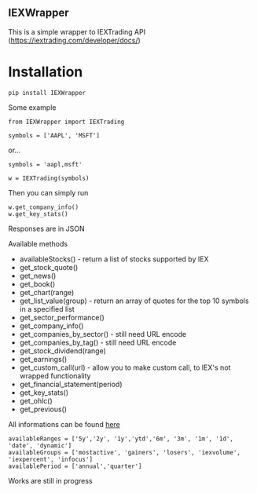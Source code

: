 ##  IEXWrapper
This is a simple wrapper to IEXTrading API (https://iextrading.com/developer/docs/)

# Installation
```
pip install IEXWrapper
```

 Some example
```
from IEXWrapper import IEXTrading
```
```
symbols = ['AAPL', 'MSFT']

```
or...
```
symbols = 'aapl,msft'
```
```
w = IEXTrading(symbols)
```

Then you can simply run
```
w.get_company_info()
w.get_key_stats()

```

Responses are in JSON

  Available methods

* availableStocks() - return a list of stocks supported by IEX
* get_stock_quote()
* get_news()
* get_book()
* get_chart(range)
* get_list_value(group) - return an array of quotes for the top 10 symbols in a specified list
* get_sector_performance()
* get_company_info()
* get_companies_by_sector() - still need URL encode
* get_companies_by_tag() - still need URL encode
* get_stock_dividend(range)
* get_earnings()
* get_custom_call(url) - allow you to make custom call, to IEX's not wrapped functionality
* get_financial_statement(period)
* get_key_stats()
* get_ohlc()
* get_previous()

All informations can be found [here](https://iextrading.com/developer/docs/)

```
availableRanges = ['5y','2y', '1y','ytd','6m', '3m', '1m', '1d', 'date', 'dynamic']
availableGroups = ['mostactive', 'gainers', 'losers', 'iexvolume', 'iexpercent', 'infocus']
availablePeriod = ['annual','quarter']
```


 Works are still in progress
